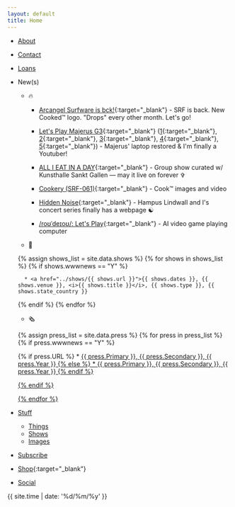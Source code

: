 ```yaml
---
layout: default
title: Home
---
```

* [About](about) 
* [Contact](contact)
* [Loans](loans) 
* New(s)
	* 🔥

		* [Arcangel Surfware is bck!](https://arcangelsurfware.biz){:target="_blank"} - SRF is back. New Cooked™ logo. "Drops" every other month. Let's go!

		* [Let's Play Majerus G3](https://rhizome.org/editorial/artbase-anthologies-002/){:target="_blank"} ([1](https://www.youtube.com/watch?v=QhQrywlzaVI){:target="_blank"}, [2](https://www.youtube.com/watch?v=jWYC5AmgZco){:target="_blank"}, [3](https://www.youtube.com/watch?v=h8_vWichxHI){:target="_blank"}, [4](https://www.youtube.com/watch?v=xO8sBle8yrE){:target="_blank"}, [5](https://www.youtube.com/watch?v=jFSLaRjlAr4){:target="_blank"}) - Majerus' laptop restored & I'm finally a Youtuber!  
						
		* [ALL I EAT IN A DAY](https://www.kunsthallesanktgallen.ch/en/exhibition/959/ALLIEATINADAY2024){:target="_blank"} - Group show curated w/ Kunsthalle Sankt Gallen — may it live on forever ✞
	
		* [Cookery (SRF-061)](https://cookery.cooking/){:target="_blank"} - Cook™ images and video   
	
		* [Hidden Noise](https://hiddennoise.org/){:target="_blank"} - Hampus Lindwall and I's concert series finally has a webpage ☯️

		* [/roʊˈdeɪoʊ/: Let's Play](https://rodeo.computer/){:target="_blank"} - AI video game playing computer   

	* 🏢

	{% assign shows_list = site.data.shows %}
	{% for shows in shows_list %}
	{% if shows.wwwnews == "Y" %}

		* <a href="../shows/{{ shows.url }}">{{ shows.dates }}, {{ shows.venue }}, <i>{{ shows.title }}</i>, {{ shows.type }}, {{ shows.state_country }}

	{% endif %}
	{% endfor %}

	* 🗞

	{% assign press_list = site.data.press %}
	{% for press in press_list %}
	{% if press.wwwnews == "Y" %}

	{% if press.URL %}
		* <a href="{{ press.URL }}">{{ press.Primary }}, {{ press.Secondary }}, {{ press.Year }}
	{% else %}
		* {{ press.Primary }}, {{ press.Secondary }}, {{ press.Year }}
	{% endif %}

	{% endif %}	

	{% endfor %}
* Stuff 
  * [Things](things-i-made)  
  * [Shows](shows)  
  * [Images](images)  
* [Subscribe](subscribe)
* [Shop](https://arcangelsurfware.biz/){:target="_blank"} 
* [Social](social)

{{ site.time | date: '%d/%m/%y' }}